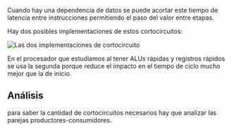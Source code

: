 Cuando hay una dependencia de datos se puede acortar este tiempo de latencia entre instrucciones permitiendo el paso del valor entre etapas.

Hay dos posibles implementaciones de estos cortocircuitos:

![Las dos implementaciones de cortocircuito](../imágenes/tipos_de_implementacion_cortocircuito.png)

En el procesador que estudiamos al tener ALUs rápidas y registros rápidos se usa la segunda porque reduce el impacto en el tiempo de ciclo mucho mejor que la de inicio.

## Análisis

para saber la cantidad de cortocircuitos necesarios hay que analizar las parejas productores-consumidores.